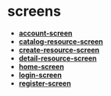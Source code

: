 <!-- generated by markdown-notes-tree -->

# screens

<!-- optional markdown-notes-tree directory description starts here -->

<!-- optional markdown-notes-tree directory description ends here -->

- [**account-screen**](account-screen)
- [**catalog-resource-screen**](catalog-resource-screen)
- [**create-resource-screen**](create-resource-screen)
- [**detail-resource-screen**](detail-resource-screen)
- [**home-screen**](home-screen)
- [**login-screen**](login-screen)
- [**register-screen**](register-screen)
